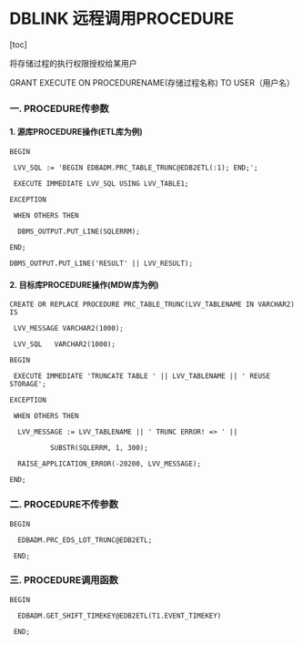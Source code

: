 # DBLINK 远程调用PROCEDURE  

[toc]

将存储过程的执行权限授权给某用户

GRANT EXECUTE ON PROCEDURENAME(存储过程名称) TO USER（用户名）

### 一. PROCEDURE传参数

#### 1. 源库PROCEDURE操作(ETL库为例)

 ```plsql
BEGIN

  LVV_SQL := 'BEGIN EDBADM.PRC_TABLE_TRUNC@EDB2ETL(:1); END;';

  EXECUTE IMMEDIATE LVV_SQL USING LVV_TABLE1;

 EXCEPTION

  WHEN OTHERS THEN

   DBMS_OUTPUT.PUT_LINE(SQLERRM);

 END;

 DBMS_OUTPUT.PUT_LINE('RESULT' || LVV_RESULT);
 ```

#### 2. 目标库PROCEDURE操作(MDW库为例)

```plsql
CREATE OR REPLACE PROCEDURE PRC_TABLE_TRUNC(LVV_TABLENAME IN VARCHAR2) IS

 LVV_MESSAGE VARCHAR2(1000);

 LVV_SQL   VARCHAR2(1000);

BEGIN

 EXECUTE IMMEDIATE 'TRUNCATE TABLE ' || LVV_TABLENAME || ' REUSE STORAGE';

EXCEPTION

 WHEN OTHERS THEN

  LVV_MESSAGE := LVV_TABLENAME || ' TRUNC ERROR! => ' ||

​          SUBSTR(SQLERRM, 1, 300);

  RAISE_APPLICATION_ERROR(-20200, LVV_MESSAGE);

END;
```

### 二. PROCEDURE不传参数

 ```plsql
 BEGIN

   EDBADM.PRC_EDS_LOT_TRUNC@EDB2ETL;

  END;
 ```

### 三. PROCEDURE调用函数

 ```plsql
 BEGIN

   EDBADM.GET_SHIFT_TIMEKEY@EDB2ETL(T1.EVENT_TIMEKEY)

  END;
 ```

